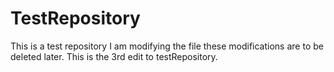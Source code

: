 # TestRepository
This is a test repository
I am modifying the file
these modifications are to be deleted later.
This is the 3rd edit to testRepository.
